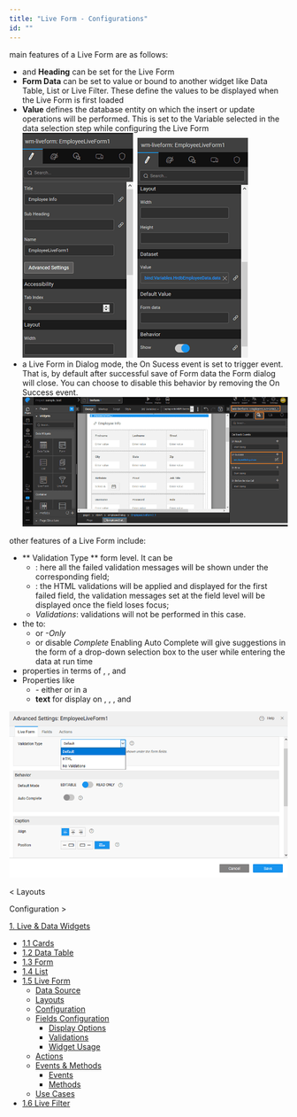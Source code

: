 ```yaml
---
title: "Live Form - Configurations"
id: ""
---
```


main features of a Live Form are as follows:

- and **Heading** can be set for the Live Form
- **Form Data** can be set to value or bound to another widget like Data Table, List or Live Filter. These define the values to be displayed when the Live Form is first loaded
- **Value** defines the database entity on which the insert or update operations will be performed. This is set to the Variable selected in the data selection step while configuring the Live Form [![](../assets/liveform_props1.png)](../assets/liveform_props1.png)  [![](../assets/liveform_props2.png)](../assets/liveform_props2.png)
- a Live Form in Dialog mode, the On Sucess event is set to trigger event. That is, by default after successful save of Form data the Form dialog will close. You can choose to disable this behavior by removing the On Success event. [![](../assets/lf_dialog_successevent.png)](../assets/lf_dialog_successevent.png)

other features of a Live Form include:

- ** Validation Type ** form level. It can be
    - : here all the failed validation messages will be shown under the corresponding field;
    - : the HTML validations will be applied and displayed for the first failed field, the validation messages set at the field level will be displayed once the field loses focus;
    - _Validations_: validations will not be performed in this case.
- the to:
    - or _\-Only_
    - or disable _Complete_ Enabling Auto Complete will give suggestions in the form of a drop-down selection box to the user while entering the data at run time
- properties in terms of , , and
- Properties like
    - \- either or in a
    - **text** for display on , , , and

[![](../assets/liveform_settings.png)](../assets/liveform_settings.png)

< Layouts

Configuration >

[1\. Live & Data Widgets](/learn/app-development/widgets/widget-library/#data-live)

- [1.1 Cards](/learn/app-development/widgets/datalive/cards/)
- [1.2 Data Table](/learn/app-development/widgets/datalive/data-table/)
- [1.3 Form](/learn/app-development/widgets/datalive/form/)
- [1.4 List](/learn/app-development/widgets/datalive/list/)
- [1.5 Live Form](/learn/app-development/widgets/datalive/live-form/)
    - [Data Source](/learn/app-development/widgets/datalive/live-form/live-form-data-source/)
    - [Layouts](/learn/app-development/widgets/datalive/live-form/liveform-layouts/)
    - [Configuration](/learn/app-development/widgets/datalive/live-form/liveform-configurations/)
    - [Fields Configuration](/learn/app-development/widgets/datalive/live-form/fields-configuration/)
        - [Display Options](/learn/app-development/widgets/datalive/live-form/fields-configuration/#display)
        - [Validations](/learn/app-development/widgets/datalive/live-form/fields-configuration/#validations)
        - [Widget Usage](/learn/app-development/widgets/datalive/live-form/fields-configuration/#widgets)
    - [Actions](/learn/app-development/widgets/datalive/live-form/liveform-actions/)
    - [Events & Methods](/learn/app-development/widgets/datalive/live-form/events-methods/)
        - [Events](/learn/app-development/widgets/datalive/live-form/events-methods/#events)
        - [Methods](/learn/app-development/widgets/datalive/live-form/events-methods/#methods)
    - [Use Cases](/learn/app-development/widgets/datalive/live-form/liveform-use-cases/)
- [1.6 Live Filter](/learn/app-development/widgets/datalive/live-filter/)
